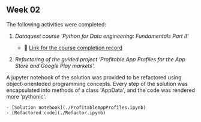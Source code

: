 ## Week 02

The following activities were completed:
1. *Dataquest course 'Python for Data engineering: Fundamentals Part II'*
    - :link: [Link for the course completion record](https://app.dataquest.io/verify_cert/QTKJP3YOAPKIX7ZHABO9/)

2. *Refactoring of the guided project 'Profitable App Profiles for the App Store and Google Play markets'.* 

A jupyter notebook of the solution was provided to be refactored using object-orienteded programming concepts. Every step of the solution was encapsulated into methods of a class 'AppData', and the code was rendered more 'pythonic'. 

    - [Solution notebook](./ProfitableAppProfiles.ipynb)
    - [Refactored code](./Refactor.ipynb)
